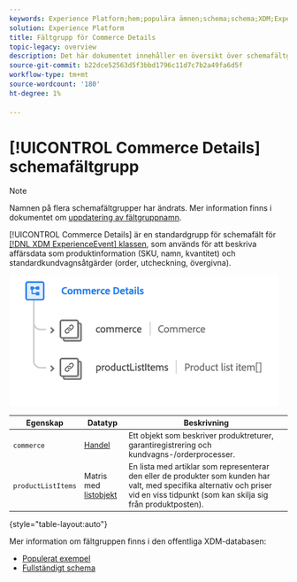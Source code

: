 ```yaml
---
keywords: Experience Platform;hem;populära ämnen;schema;schema;XDM;ExperienceEvent;fields;schemas;Schema design;field group;field group;
solution: Experience Platform
title: Fältgrupp för Commerce Details
topic-legacy: overview
description: Det här dokumentet innehåller en översikt över schemafältgruppen Commerce Details.
source-git-commit: b22dce52563d5f3bbd1796c11d7c7b2a49fa6d5f
workflow-type: tm+mt
source-wordcount: '180'
ht-degree: 1%

---
```



# [!UICONTROL Commerce Details] schemafältgrupp

>[!NOTE]
>
>Namnen på flera schemafältgrupper har ändrats. Mer information finns i dokumentet om [uppdatering av fältgruppnamn](../name-updates.md).

[!UICONTROL Commerce Details] är en standardgrupp för schemafält för  [[!DNL XDM ExperienceEvent] klassen](../../classes/experienceevent.md), som används för att beskriva affärsdata som produktinformation (SKU, namn, kvantitet) och standardkundvagnsåtgärder (order, utcheckning, övergivna).

![](../../images/field-groups/commerce-details.png)

| Egenskap | Datatyp | Beskrivning |
| --- | --- | --- |
| `commerce` | [Handel](../../data-types/commerce.md) | Ett objekt som beskriver produktreturer, garantiregistrering och kundvagns-/orderprocesser. |
| `productListItems` | Matris med [listobjekt](../../data-types/product-list-item.md) | En lista med artiklar som representerar den eller de produkter som kunden har valt, med specifika alternativ och priser vid en viss tidpunkt (som kan skilja sig från produktposten). |

{style=&quot;table-layout:auto&quot;}

Mer information om fältgruppen finns i den offentliga XDM-databasen:

* [Populerat exempel](https://github.com/adobe/xdm/blob/master/components/mixins/experience-event/experienceevent-commerce.example.1.json)
* [Fullständigt schema](https://github.com/adobe/xdm/blob/master/components/mixins/experience-event/experienceevent-commerce.schema.json)

